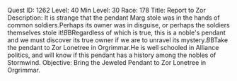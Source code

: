 Quest ID: 1262
Level: 40
Min Level: 30
Race: 178
Title: Report to Zor
Description: It is strange that the pendant Marg stole was in the hands of common soldiers.Perhaps its owner was in disguise, or perhaps the soldiers themselves stole it!$B$BRegardless of which is true, this is a noble's pendant and we must discover its true owner if we are to unravel its mystery.$B$BTake the pendant to Zor Lonetree in Orgrimmar.He is well schooled in Alliance politics, and will know if this pendant has a history among the nobles of Stormwind.
Objective: Bring the Jeweled Pendant to Zor Lonetree in Orgrimmar.
